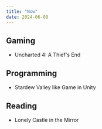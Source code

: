 ```yaml
---
title: "Now"
date: 2024-06-08
---
```


## Gaming

- Uncharted 4: A Thief's End

## Programming

- Stardew Valley like Game in Unity

## Reading

- Lonely Castle in the Mirror
